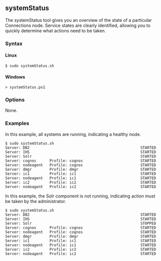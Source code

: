 ## systemStatus

The systemStatus tool gives you an overview of the state of a particular Connections node. Service states are clearly 
identified, allowing you to quickly determine what actions need to be taken.

### Syntax

#### Linux
```
$ sudo systemStatus.sh
```

#### Windows
```
> systemStatus.ps1
```

### Options

None.

### Examples

In this example, all systems are running, indicating a healthy node.

```
$ sudo systemStatus.sh
Server: DB2                                                  STARTED
Server: IHS                                                  STARTED
Server: Solr                                                 STARTED
Server: cognos      Profile: cognos                          STARTED
Server: nodeagent   Profile: cognos                          STARTED
Server: dmgr        Profile: dmgr                            STARTED
Server: ic1         Profile: ic1                             STARTED
Server: nodeagent   Profile: ic1                             STARTED
Server: ic2         Profile: ic2                             STARTED
Server: nodeagent   Profile: ic2                             STARTED
```

In this example, the Solr component is not running, indicating action must be taken by the administrator.

```
$ sudo systemStatus.sh
Server: DB2                                                  STARTED
Server: IHS                                                  STARTED
Server: Solr                                                 STOPPED
Server: cognos      Profile: cognos                          STARTED
Server: nodeagent   Profile: cognos                          STARTED
Server: dmgr        Profile: dmgr                            STARTED
Server: ic1         Profile: ic1                             STARTED
Server: nodeagent   Profile: ic1                             STARTED
Server: ic2         Profile: ic2                             STARTED
Server: nodeagent   Profile: ic2                             STARTED
```